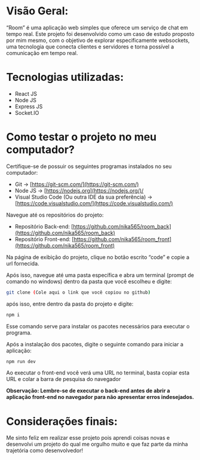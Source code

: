 # Visão Geral:

“Room” é uma aplicação web simples que oferece um serviço de chat em tempo real. Este projeto foi desenvolvido como um caso de estudo proposto por mim mesmo, com o objetivo de explorar especificamente websockets, uma tecnologia que conecta clientes e servidores e torna possível a comunicação em tempo real.

# Tecnologias utilizadas:

- React JS
- Node JS
- Express JS
- Socket.IO

# Como testar o projeto no meu computador?

Certifique-se de possuir os seguintes programas instalados no seu computador:

- Git → [https://git-scm.com/](https://git-scm.com/)
- Node JS → [https://nodejs.org](https://nodejs.org/)/
- Visual Studio Code (Ou outra IDE da sua preferência) → [https://code.visualstudio.com/](https://code.visualstudio.com/)

Navegue até os repositórios do projeto:

- Repositório Back-end: [https://github.com/nika565/room_back](https://github.com/nika565/room_back)
- Repositório Front-end: [https://github.com/nika565/room_front](https://github.com/nika565/room_front)

Na página de exibição do projeto, clique no botão escrito “code” e copie a url fornecida.

Após isso, navegue até uma pasta específica e abra um terminal (prompt de comando no windows) dentro da pasta que você escolheu e digite:

```bash
git clone (Cole aqui o link que você copiou no github)
```

após isso, entre dentro da pasta do projeto e digite:

```bash
npm i
```

Esse comando serve para instalar os pacotes necessários para executar o programa.

Após a instalação dos pacotes, digite o seguinte comando para iniciar a aplicação:

```bash
npm run dev
```

Ao executar o front-end você verá uma URL no terminal, basta copiar esta URL e colar a barra de pesquisa do navegador

**Observação: Lembre-se de executar o back-end antes de abrir a aplicação front-end no navegador para não apresentar erros indesejados.**

# Considerações finais:

Me sinto feliz em realizar esse projeto pois aprendi coisas novas e desenvolvi um projeto do qual me orgulho muito e que faz parte da minha trajetória como desenvolvedor! 

